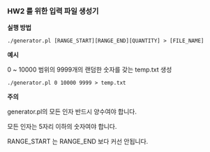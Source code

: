 ### HW2 를 위한 입력 파일 생성기

**실행 방법**

`./generator.pl [RANGE_START][RANGE_END][QUANTITY] > [FILE_NAME]`

**예시**

0 ~ 10000 범위의 9999개의 랜덤한 숫자를 갖는 temp.txt 생성

`./generator.pl 0 10000 9999 > temp.txt`

**주의**

generator.pl의 모든 인자 반드시 양수여야 합니다.

모든 인자는 5자리 이하의 숫자여야 합니다.

RANGE_START 는 RANGE_END 보다 커선 안됩니다.

